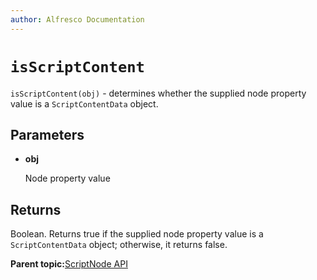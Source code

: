```yaml
---
author: Alfresco Documentation
---
```


# `isScriptContent`

`isScriptContent(obj)` - determines whether the supplied node property value is a `ScriptContentData` object.

## Parameters

-   **obj**

    Node property value


## Returns

Boolean. Returns true if the supplied node property value is a `ScriptContentData` object; otherwise, it returns false.

**Parent topic:**[ScriptNode API](../references/API-JS-ScriptNode.md)

